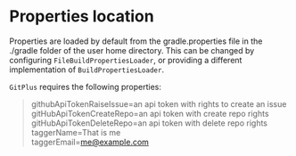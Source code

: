 # Properties location
Properties are loaded by default from the gradle.properties file in the ./gradle folder of the user home directory.  This can be changed by configuring `FileBuildPropertiesLoader`, or providing a different implementation of `BuildPropertiesLoader`.

`GitPlus` requires the following properties:

>githubApiTokenRaiseIssue=an api token with rights to create an issue<br>
gitHubApiTokenCreateRepo=an api token with create repo rights<br>
gitHubApiTokenDeleteRepo=an api token with delete repo rights<br>
taggerName=That is me<br>
taggerEmail=me@example.com<br>